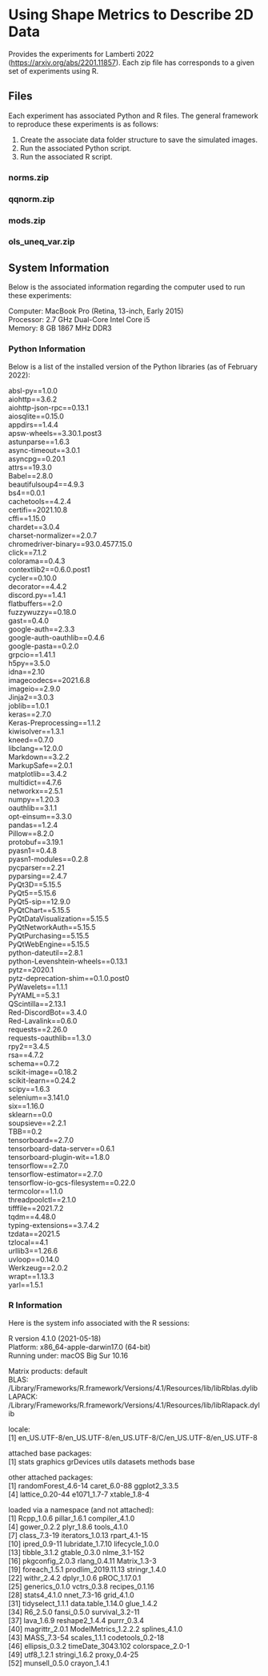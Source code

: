 # Using Shape Metrics to Describe 2D Data

Provides the experiments for Lamberti 2022 (https://arxiv.org/abs/2201.11857).  Each zip file has corresponds to a given set of experiments using R. 

## Files

Each experiment has associated Python and R files.  The general framework to reproduce these experiments is as follows:

1. Create the associate data folder structure to save the simulated images. 
2. Run the associated Python script.
3. Run the associated R script. 

### norms.zip 

### qqnorm.zip

### mods.zip 

### ols_uneq_var.zip

## System Information

Below is the associated information regarding the computer used to run these experiments:

Computer: MacBook Pro (Retina, 13-inch, Early 2015)<br />
Processor: 2.7 GHz Dual-Core Intel Core i5<br />
Memory: 8 GB 1867 MHz DDR3<br />

### Python Information

Below is a list of the installed version of the Python libraries (as of February 2022):

absl-py==1.0.0<br />
aiohttp==3.6.2<br />
aiohttp-json-rpc==0.13.1<br />
aiosqlite==0.15.0<br />
appdirs==1.4.4<br />
apsw-wheels==3.30.1.post3<br />
astunparse==1.6.3<br />
async-timeout==3.0.1<br />
asyncpg==0.20.1<br />
attrs==19.3.0<br />
Babel==2.8.0<br />
beautifulsoup4==4.9.3<br />
bs4==0.0.1<br />
cachetools==4.2.4<br />
certifi==2021.10.8<br />
cffi==1.15.0<br />
chardet==3.0.4<br />
charset-normalizer==2.0.7<br />
chromedriver-binary==93.0.4577.15.0<br />
click==7.1.2<br />
colorama==0.4.3<br />
contextlib2==0.6.0.post1<br />
cycler==0.10.0<br />
decorator==4.4.2<br />
discord.py==1.4.1<br />
flatbuffers==2.0<br />
fuzzywuzzy==0.18.0<br />
gast==0.4.0<br />
google-auth==2.3.3<br />
google-auth-oauthlib==0.4.6<br />
google-pasta==0.2.0<br />
grpcio==1.41.1<br />
h5py==3.5.0<br />
idna==2.10<br />
imagecodecs==2021.6.8<br />
imageio==2.9.0<br />
Jinja2==3.0.3<br />
joblib==1.0.1<br />
keras==2.7.0<br />
Keras-Preprocessing==1.1.2<br />
kiwisolver==1.3.1<br />
kneed==0.7.0<br />
libclang==12.0.0<br />
Markdown==3.2.2<br />
MarkupSafe==2.0.1<br />
matplotlib==3.4.2<br />
multidict==4.7.6<br />
networkx==2.5.1<br />
numpy==1.20.3<br />
oauthlib==3.1.1<br />
opt-einsum==3.3.0<br />
pandas==1.2.4<br />
Pillow==8.2.0<br />
protobuf==3.19.1<br />
pyasn1==0.4.8<br />
pyasn1-modules==0.2.8<br />
pycparser==2.21<br />
pyparsing==2.4.7<br />
PyQt3D==5.15.5<br />
PyQt5==5.15.6<br />
PyQt5-sip==12.9.0<br />
PyQtChart==5.15.5<br />
PyQtDataVisualization==5.15.5<br />
PyQtNetworkAuth==5.15.5<br />
PyQtPurchasing==5.15.5<br />
PyQtWebEngine==5.15.5<br />
python-dateutil==2.8.1<br />
python-Levenshtein-wheels==0.13.1<br />
pytz==2020.1<br />
pytz-deprecation-shim==0.1.0.post0<br />
PyWavelets==1.1.1<br />
PyYAML==5.3.1<br />
QScintilla==2.13.1<br />
Red-DiscordBot==3.4.0<br />
Red-Lavalink==0.6.0<br />
requests==2.26.0<br />
requests-oauthlib==1.3.0<br />
rpy2==3.4.5<br />
rsa==4.7.2<br />
schema==0.7.2<br />
scikit-image==0.18.2<br />
scikit-learn==0.24.2<br />
scipy==1.6.3<br />
selenium==3.141.0<br />
six==1.16.0<br />
sklearn==0.0<br />
soupsieve==2.2.1<br />
TBB==0.2<br />
tensorboard==2.7.0<br />
tensorboard-data-server==0.6.1<br />
tensorboard-plugin-wit==1.8.0<br />
tensorflow==2.7.0<br />
tensorflow-estimator==2.7.0<br />
tensorflow-io-gcs-filesystem==0.22.0<br />
termcolor==1.1.0<br />
threadpoolctl==2.1.0<br />
tifffile==2021.7.2<br />
tqdm==4.48.0<br />
typing-extensions==3.7.4.2<br />
tzdata==2021.5<br />
tzlocal==4.1<br />
urllib3==1.26.6<br />
uvloop==0.14.0<br />
Werkzeug==2.0.2<br />
wrapt==1.13.3<br />
yarl==1.5.1<br />


### R Information

Here is the system info associated with the R sessions:

R version 4.1.0 (2021-05-18)<br />
Platform: x86_64-apple-darwin17.0 (64-bit)<br />
Running under: macOS Big Sur 10.16<br />

Matrix products: default<br />
BLAS:   /Library/Frameworks/R.framework/Versions/4.1/Resources/lib/libRblas.dylib<br />
LAPACK: /Library/Frameworks/R.framework/Versions/4.1/Resources/lib/libRlapack.dylib<br />

locale:<br />
[1] en_US.UTF-8/en_US.UTF-8/en_US.UTF-8/C/en_US.UTF-8/en_US.UTF-8<br />

attached base packages:<br />
[1] stats     graphics  grDevices utils     datasets  methods   base     <br />

other attached packages:<br />
[1] randomForest_4.6-14 caret_6.0-88        ggplot2_3.3.5      <br />
[4] lattice_0.20-44     e1071_1.7-7         xtable_1.8-4       <br />

loaded via a namespace (and not attached):<br />
 [1] Rcpp_1.0.6           pillar_1.6.1         compiler_4.1.0      <br />
 [4] gower_0.2.2          plyr_1.8.6           tools_4.1.0         <br />
 [7] class_7.3-19         iterators_1.0.13     rpart_4.1-15        <br />
[10] ipred_0.9-11         lubridate_1.7.10     lifecycle_1.0.0     <br />
[13] tibble_3.1.2         gtable_0.3.0         nlme_3.1-152        <br />
[16] pkgconfig_2.0.3      rlang_0.4.11         Matrix_1.3-3        <br />
[19] foreach_1.5.1        prodlim_2019.11.13   stringr_1.4.0       <br />
[22] withr_2.4.2          dplyr_1.0.6          pROC_1.17.0.1       <br />
[25] generics_0.1.0       vctrs_0.3.8          recipes_0.1.16      <br />
[28] stats4_4.1.0         nnet_7.3-16          grid_4.1.0          <br />
[31] tidyselect_1.1.1     data.table_1.14.0    glue_1.4.2          <br />
[34] R6_2.5.0             fansi_0.5.0          survival_3.2-11     <br />
[37] lava_1.6.9           reshape2_1.4.4       purrr_0.3.4         <br />
[40] magrittr_2.0.1       ModelMetrics_1.2.2.2 splines_4.1.0       <br />
[43] MASS_7.3-54          scales_1.1.1         codetools_0.2-18    <br />
[46] ellipsis_0.3.2       timeDate_3043.102    colorspace_2.0-1    <br />
[49] utf8_1.2.1           stringi_1.6.2        proxy_0.4-25        <br />
[52] munsell_0.5.0        crayon_1.4.1        <br />

